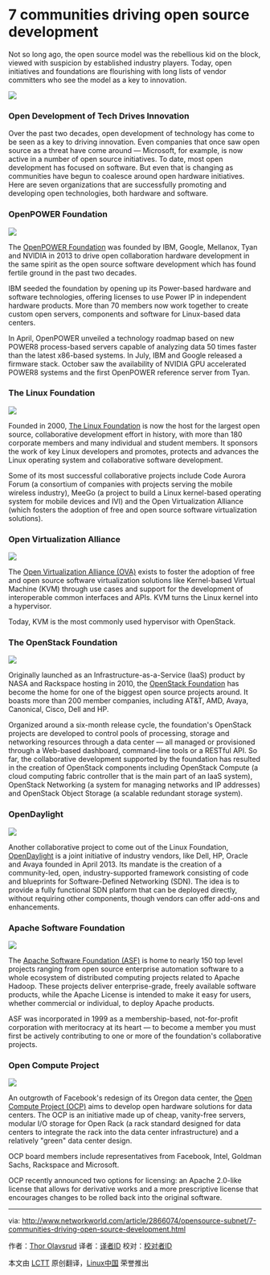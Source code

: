 7 communities driving open source development
================================================================================
Not so long ago, the open source model was the rebellious kid on the block, viewed with suspicion by established industry players. Today, open initiatives and foundations are flourishing with long lists of vendor committers who see the model as a key to innovation. 

![](http://images.techhive.com/images/article/2015/01/0_opensource-title-100539095-orig.jpg)

### Open Development of Tech Drives Innovation ###

Over the past two decades, open development of technology has come to be seen as a key to driving innovation. Even companies that once saw open source as a threat have come around — Microsoft, for example, is now active in a number of open source initiatives. To date, most open development has focused on software. But even that is changing as communities have begun to coalesce around open hardware initiatives. Here are seven organizations that are successfully promoting and developing open technologies, both hardware and software.

### OpenPOWER Foundation ###

![](http://images.techhive.com/images/article/2015/01/1_openpower-100539100-orig.jpg)

The [OpenPOWER Foundation][2] was founded by IBM, Google, Mellanox, Tyan and NVIDIA in 2013 to drive open collaboration hardware development in the same spirit as the open source software development which has found fertile ground in the past two decades.

IBM seeded the foundation by opening up its Power-based hardware and software technologies, offering licenses to use Power IP in independent hardware products. More than 70 members now work together to create custom open servers, components and software for Linux-based data centers.

In April, OpenPOWER unveiled a technology roadmap based on new POWER8 process-based servers capable of analyzing data 50 times faster than the latest x86-based systems. In July, IBM and Google released a firmware stack. October saw the availability of NVIDIA GPU accelerated POWER8 systems and the first OpenPOWER reference server from Tyan.

### The Linux Foundation ###

![](http://images.techhive.com/images/article/2015/01/2_the-linux-foundation-100539101-orig.jpg)

Founded in 2000, [The Linux Foundation][2] is now the host for the largest open source, collaborative development effort in history, with more than 180 corporate members and many individual and student members. It sponsors the work of key Linux developers and promotes, protects and advances the Linux operating system and collaborative software development. 

Some of its most successful collaborative projects include Code Aurora Forum (a consortium of companies with projects serving the mobile wireless industry), MeeGo (a project to build a Linux kernel-based operating system for mobile devices and IVI) and the Open Virtualization Alliance (which fosters the adoption of free and open source software virtualization solutions).

### Open Virtualization Alliance ###

![](http://images.techhive.com/images/article/2015/01/3_open-virtualization-alliance-100539102-orig.jpg)

The [Open Virtualization Alliance (OVA)][3] exists to foster the adoption of free and open source software virtualization solutions like Kernel-based Virtual Machine (KVM) through use cases and support for the development of interoperable common interfaces and APIs. KVM turns the Linux kernel into a hypervisor.

Today, KVM is the most commonly used hypervisor with OpenStack.

### The OpenStack Foundation ###

![](http://images.techhive.com/images/article/2015/01/4_the-openstack-foundation-100539096-orig.jpg)

Originally launched as an Infrastructure-as-a-Service (IaaS) product by NASA and Rackspace hosting in 2010, the [OpenStack Foundation][4] has become the home for one of the biggest open source projects around. It boasts more than 200 member companies, including AT&T, AMD, Avaya, Canonical, Cisco, Dell and HP.

Organized around a six-month release cycle, the foundation's OpenStack projects are developed to control pools of processing, storage and networking resources through a data center — all managed or provisioned through a Web-based dashboard, command-line tools or a RESTful API. So far, the collaborative development supported by the foundation has resulted in the creation of OpenStack components including OpenStack Compute (a cloud computing fabric controller that is the main part of an IaaS system), OpenStack Networking (a system for managing networks and IP addresses) and OpenStack Object Storage (a scalable redundant storage system).

### OpenDaylight ###

![](http://images.techhive.com/images/article/2015/01/5_opendaylight-100539097-orig.jpg)

Another collaborative project to come out of the Linux Foundation, [OpenDaylight][5] is a joint initiative of industry vendors, like Dell, HP, Oracle and Avaya founded in April 2013. Its mandate is the creation of a community-led, open, industry-supported framework consisting of code and blueprints for Software-Defined Networking (SDN). The idea is to provide a fully functional SDN platform that can be deployed directly, without requiring other components, though vendors can offer add-ons and enhancements.

### Apache Software Foundation ###

![](http://images.techhive.com/images/article/2015/01/6_apache-software-foundation-100539098-orig.jpg)

The [Apache Software Foundation (ASF)][7] is home to nearly 150 top level projects ranging from open source enterprise automation software to a whole ecosystem of distributed computing projects related to Apache Hadoop. These projects deliver enterprise-grade, freely available software products, while the Apache License is intended to make it easy for users, whether commercial or individual, to deploy Apache products.

ASF was incorporated in 1999 as a membership-based, not-for-profit corporation with meritocracy at its heart — to become a member you must first be actively contributing to one or more of the foundation's collaborative projects.

### Open Compute Project ###

![](http://images.techhive.com/images/article/2015/01/7_open-compute-project-100539099-orig.jpg)

An outgrowth of Facebook's redesign of its Oregon data center, the [Open Compute Project (OCP)][7] aims to develop open hardware solutions for data centers. The OCP is an initiative made up of cheap, vanity-free servers, modular I/O storage for Open Rack (a rack standard designed for data centers to integrate the rack into the data center infrastructure) and a relatively "green" data center design.

OCP board members include representatives from Facebook, Intel, Goldman Sachs, Rackspace and Microsoft.

OCP recently announced two options for licensing: an Apache 2.0-like license that allows for derivative works and a more prescriptive license that encourages changes to be rolled back into the original software.

--------------------------------------------------------------------------------

via: http://www.networkworld.com/article/2866074/opensource-subnet/7-communities-driving-open-source-development.html

作者：[Thor Olavsrud][a]
译者：[译者ID](https://github.com/译者ID)
校对：[校对者ID](https://github.com/校对者ID)

本文由 [LCTT](https://github.com/LCTT/TranslateProject) 原创翻译，[Linux中国](http://linux.cn/) 荣誉推出

[a]:http://www.networkworld.com/author/Thor-Olavsrud/
[1]:http://openpowerfoundation.org/
[2]:http://www.linuxfoundation.org/
[3]:https://openvirtualizationalliance.org/
[4]:http://www.openstack.org/foundation/
[5]:http://www.opendaylight.org/
[6]:http://www.apache.org/
[7]:http://www.opencompute.org/